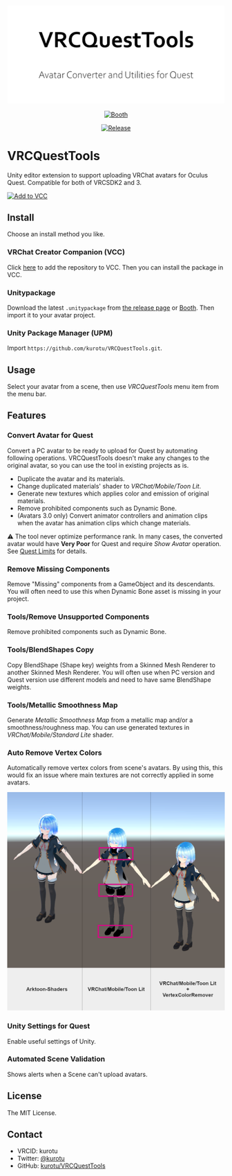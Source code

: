<p align="center">
  <img alt="VRCQuestTools" src=".images/VRCQuestTools.png" width="670px">
</p>

<p align="center">
  <a href="https://kurotu.booth.pm/items/2436054">
    <img alt="Booth" src="https://asset.booth.pm/static-images/banner/200x40_01.png">
  </a>
</p>

<p align="center">
  <a href="https://github.com/kurotu/VRCQuestTools/releases/latest">
    <img alt="Release" src="https://img.shields.io/github/v/release/kurotu/VRCQuestTools">
  </a>
</p>

# VRCQuestTools
Unity editor extension to support uploading VRChat avatars for Oculus Quest. Compatible for both of VRCSDK2 and 3.

[![Add to VCC](https://img.shields.io/badge/-Add%20to%20VCC-%232baac1?style=for-the-badge)](https://kurotu.github.io/vpm-repos/vpm.html)

## Install

Choose an install method you like.

### VRChat Creator Companion (VCC)
Click [here](https://kurotu.github.io/vpm-repos/vpm.html) to add the repository to VCC. Then you can install the package in VCC.

### Unitypackage
Download the latest `.unitypackage` from [the release page](https://github.com/kurotu/VRCQuestTools/releases/latest) or [Booth](https://kurotu.booth.pm/items/2436054). Then import it to your avatar project.

### Unity Package Manager (UPM)
Import `https://github.com/kurotu/VRCQuestTools.git`.

## Usage

Select your avatar from a scene, then use *VRCQuestTools* menu item from the menu bar.

## Features

### Convert Avatar for Quest

Convert a PC avatar to be ready to upload for Quest by automating following operations.
VRCQuestTools doesn't make any changes to the original avatar, so you can use the tool in existing projects as is.

- Duplicate the avatar and its materials.
- Change duplicated materials' shader to *VRChat/Mobile/Toon Lit*.
- Generate new textures which applies color and emission of original materials.
- Remove prohibited components such as Dynamic Bone.
- (Avatars 3.0 only) Convert animator controllers and animation clips when the avatar has animation clips which change materials.

⚠ The tool never optimize performance rank. In many cases, the converted avatar would have **Very Poor** for Quest and require *Show Avatar* operation.
See [Quest Limits](https://docs.vrchat.com/docs/avatar-performance-ranking-system#quest-limits) for details.

### Remove Missing Components

Remove "Missing" components from a GameObject and its descendants.
You will often need to use this when Dynamic Bone asset is missing in your project.

### Tools/Remove Unsupported Components

Remove prohibited components such as Dynamic Bone.

### Tools/BlendShapes Copy

Copy BlendShape (Shape key) weights from a Skinned Mesh Renderer to another Skinned Mesh Renderer.
You will often use when PC version and Quest version use different models and need to have same BlendShape weights.

### Tools/Metallic Smoothness Map

Generate *Metallic Smoothness Map* from a metallic map and/or a smoothness/roughness map.
You can use generated textures in *VRChat/Mobile/Standard Lite* shader.

### Auto Remove Vertex Colors

Automatically remove vertex colors from scene's avatars. By using this, this would fix an issue where main textures are not correctly applied in some avatars.

![VertexColorRemover](.images/VertexColorRemover.png)

### Unity Settings for Quest

Enable useful settings of Unity.

### Automated Scene Validation

Shows alerts when a Scene can't upload avatars.

## License

The MIT License.

## Contact

- VRCID: kurotu
- Twitter: [@kurotu](https://twitter.com/kurotu)
- GitHub: [kurotu/VRCQuestTools](https://github.com/kurotu/VRCQuestTools)
